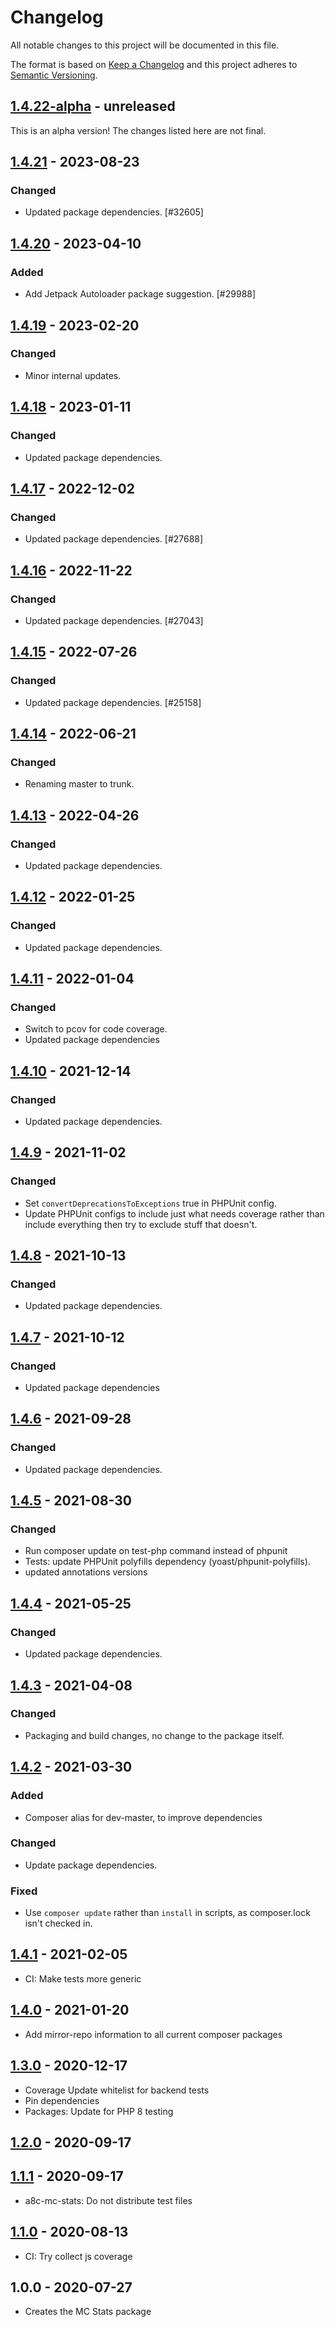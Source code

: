# Changelog

All notable changes to this project will be documented in this file.

The format is based on [Keep a Changelog](https://keepachangelog.com/en/1.0.0/)
and this project adheres to [Semantic Versioning](https://semver.org/spec/v2.0.0.html).

## [1.4.22-alpha] - unreleased

This is an alpha version! The changes listed here are not final.

## [1.4.21] - 2023-08-23
### Changed
- Updated package dependencies. [#32605]

## [1.4.20] - 2023-04-10
### Added
- Add Jetpack Autoloader package suggestion. [#29988]

## [1.4.19] - 2023-02-20
### Changed
- Minor internal updates.

## [1.4.18] - 2023-01-11
### Changed
- Updated package dependencies.

## [1.4.17] - 2022-12-02
### Changed
- Updated package dependencies. [#27688]

## [1.4.16] - 2022-11-22
### Changed
- Updated package dependencies. [#27043]

## [1.4.15] - 2022-07-26
### Changed
- Updated package dependencies. [#25158]

## [1.4.14] - 2022-06-21
### Changed
- Renaming master to trunk.

## [1.4.13] - 2022-04-26
### Changed
- Updated package dependencies.

## [1.4.12] - 2022-01-25
### Changed
- Updated package dependencies.

## [1.4.11] - 2022-01-04
### Changed
- Switch to pcov for code coverage.
- Updated package dependencies

## [1.4.10] - 2021-12-14
### Changed
- Updated package dependencies.

## [1.4.9] - 2021-11-02
### Changed
- Set `convertDeprecationsToExceptions` true in PHPUnit config.
- Update PHPUnit configs to include just what needs coverage rather than include everything then try to exclude stuff that doesn't.

## [1.4.8] - 2021-10-13
### Changed
- Updated package dependencies.

## [1.4.7] - 2021-10-12
### Changed
- Updated package dependencies

## [1.4.6] - 2021-09-28
### Changed
- Updated package dependencies.

## [1.4.5] - 2021-08-30
### Changed
- Run composer update on test-php command instead of phpunit
- Tests: update PHPUnit polyfills dependency (yoast/phpunit-polyfills).
- updated annotations versions

## [1.4.4] - 2021-05-25
### Changed
- Updated package dependencies.

## [1.4.3] - 2021-04-08
### Changed
- Packaging and build changes, no change to the package itself.

## [1.4.2] - 2021-03-30
### Added
- Composer alias for dev-master, to improve dependencies

### Changed
- Update package dependencies.

### Fixed
- Use `composer update` rather than `install` in scripts, as composer.lock isn't checked in.

## [1.4.1] - 2021-02-05

- CI: Make tests more generic

## [1.4.0] - 2021-01-20

- Add mirror-repo information to all current composer packages

## [1.3.0] - 2020-12-17

- Coverage Update whitelist for backend tests
- Pin dependencies
- Packages: Update for PHP 8 testing

## [1.2.0] - 2020-09-17

## [1.1.1] - 2020-09-17

- a8c-mc-stats: Do not distribute test files

## [1.1.0] - 2020-08-13

- CI: Try collect js coverage

## 1.0.0 - 2020-07-27

- Creates the MC Stats package

[1.4.22-alpha]: https://github.com/Automattic/jetpack-a8c-mc-stats/compare/v1.4.21...v1.4.22-alpha
[1.4.21]: https://github.com/Automattic/jetpack-a8c-mc-stats/compare/v1.4.20...v1.4.21
[1.4.20]: https://github.com/Automattic/jetpack-a8c-mc-stats/compare/v1.4.19...v1.4.20
[1.4.19]: https://github.com/Automattic/jetpack-a8c-mc-stats/compare/v1.4.18...v1.4.19
[1.4.18]: https://github.com/Automattic/jetpack-a8c-mc-stats/compare/v1.4.17...v1.4.18
[1.4.17]: https://github.com/Automattic/jetpack-a8c-mc-stats/compare/v1.4.16...v1.4.17
[1.4.16]: https://github.com/Automattic/jetpack-a8c-mc-stats/compare/v1.4.15...v1.4.16
[1.4.15]: https://github.com/Automattic/jetpack-a8c-mc-stats/compare/v1.4.14...v1.4.15
[1.4.14]: https://github.com/Automattic/jetpack-a8c-mc-stats/compare/v1.4.13...v1.4.14
[1.4.13]: https://github.com/Automattic/jetpack-a8c-mc-stats/compare/v1.4.12...v1.4.13
[1.4.12]: https://github.com/Automattic/jetpack-a8c-mc-stats/compare/v1.4.11...v1.4.12
[1.4.11]: https://github.com/Automattic/jetpack-a8c-mc-stats/compare/v1.4.10...v1.4.11
[1.4.10]: https://github.com/Automattic/jetpack-a8c-mc-stats/compare/v1.4.9...v1.4.10
[1.4.9]: https://github.com/Automattic/jetpack-a8c-mc-stats/compare/v1.4.8...v1.4.9
[1.4.8]: https://github.com/Automattic/jetpack-a8c-mc-stats/compare/v1.4.7...v1.4.8
[1.4.7]: https://github.com/Automattic/jetpack-a8c-mc-stats/compare/v1.4.6...v1.4.7
[1.4.6]: https://github.com/Automattic/jetpack-a8c-mc-stats/compare/v1.4.5...v1.4.6
[1.4.5]: https://github.com/Automattic/jetpack-a8c-mc-stats/compare/v1.4.4...v1.4.5
[1.4.4]: https://github.com/Automattic/jetpack-a8c-mc-stats/compare/v1.4.3...v1.4.4
[1.4.3]: https://github.com/Automattic/jetpack-a8c-mc-stats/compare/v1.4.2...v1.4.3
[1.4.2]: https://github.com/Automattic/jetpack-a8c-mc-stats/compare/v1.4.1...v1.4.2
[1.4.1]: https://github.com/Automattic/jetpack-a8c-mc-stats/compare/v1.4.0...v1.4.1
[1.4.0]: https://github.com/Automattic/jetpack-a8c-mc-stats/compare/v1.3.0...v1.4.0
[1.3.0]: https://github.com/Automattic/jetpack-a8c-mc-stats/compare/v1.2.0...v1.3.0
[1.2.0]: https://github.com/Automattic/jetpack-a8c-mc-stats/compare/v1.1.1...v1.2.0
[1.1.1]: https://github.com/Automattic/jetpack-a8c-mc-stats/compare/v1.1.0...v1.1.1
[1.1.0]: https://github.com/Automattic/jetpack-a8c-mc-stats/compare/v1.0.0...v1.1.0
